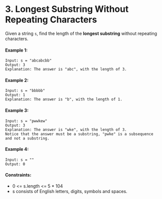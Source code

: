 # 3. Longest Substring Without Repeating Characters

Given a string `s`, find the length of the **longest substring** without repeating characters.


#### Example 1:
```
Input: s = "abcabcbb"
Output: 3
Explanation: The answer is "abc", with the length of 3.
```

#### Example 2:
```
Input: s = "bbbbb"
Output: 1
Explanation: The answer is "b", with the length of 1.
```

#### Example 3:
```
Input: s = "pwwkew"
Output: 3
Explanation: The answer is "wke", with the length of 3.
Notice that the answer must be a substring, "pwke" is a subsequence and not a substring.
```

#### Example 4:
```
Input: s = ""
Output: 0
```

#### Constraints:
- 0 <= s.length <= 5 * 104
- s consists of English letters, digits, symbols and spaces.
